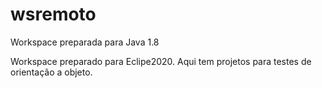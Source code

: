 # wsremoto
Workspace preparada para Java 1.8

Workspace preparado para Eclipe2020. Aqui tem projetos para testes de orientação a objeto. 
